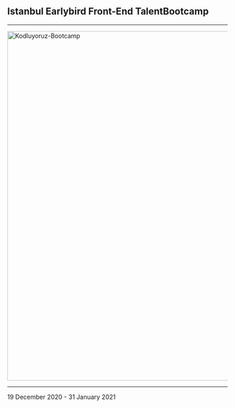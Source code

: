 <h2>Istanbul Earlybird Front-End TalentBootcamp </h2>
<hr>
<p align="center"></p>
<a href="https://www.kodluyoruz.org/">
<img border="0" alt="Kodluyoruz-Bootcamp" src="https://cdn.sanity.io/images/9kdepi1d/production/292de6a59ce0fe077c6f702e5e4bbb3b6cb1c808-5520x3391.jpg?w=1050&h=645&fit=crop&fm=webp" width="800" >
</a>
<hr>
19 December 2020 - 31 January 2021

